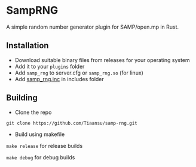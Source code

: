 # SampRNG

A simple random number generator plugin for SAMP/open.mp in Rust.

## Installation
* Download suitable binary files from releases for your operating system
* Add it to your `plugins` folder
* Add `samp_rng` to server.cfg or `samp_rng.so` (for linux)
* Add [samp_rng.inc](include/samp_rng.inc) in includes folder

## Building
* Clone the repo

`git clone https://github.com/Tiaansu/samp-rng.git`

* Build using makefile

`make release` for release builds

`make debug` for debug builds